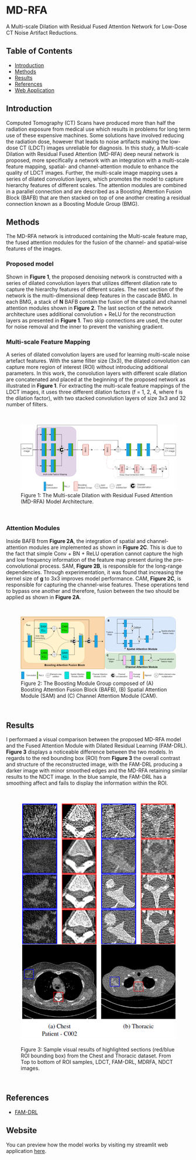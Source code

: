 # MD-RFA
A Multi-scale Dilation with Residual Fused Attention Network for Low-Dose CT Noise Artifact Reductions.

## Table of Contents
* [Introduction](https://github.com/kevinmfreire/MD-RFA-NET#introduction)
* [Methods](https://github.com/kevinmfreire/MD-RFA-NET#methods)
* [Results](https://github.com/kevinmfreire/MD-RFA-NET#results)
* [References](https://github.com/kevinmfreire/MD-RFA-NET#references)
* [Web Application](https://github.com/kevinmfreire/MD-RFA-NET#website)

## Introduction
Computed Tomography (CT) Scans have produced more than half the radiation exposure from medical use which results in problems for long term use of these expensive machines.  Some solutions have involved reducing the radiation dose, however that leads to noise artifacts making the low-dose CT (LDCT) images unreliable for diagnosis.  In this study, a Multi-scale Dilation with Residual Fused Attention (MD-RFA) deep neural network is proposed, more specifically a network with an integration with a multi-scale feature mapping, spatial- and channel-attention module to enhance the quality of LDCT images.  Further, the multi-scale image mapping uses a series of dilated convolution layers, which promotes the model to capture hierarchy features of different scales.  The attention modules are combined in a parallel connection and are described as a Boosting Attention Fusion Block (BAFB) that are then stacked on top of one another creating a residual connection known as a Boosting Module Group (BMG).

## Methods
The MD-RFA network is introduced containing the Multi-scale feature map, the fused attention modules for the fusion of the channel- and spatial-wise features of the images.

### Proposed model
Shown in **Figure 1**, the proposed denoising network is constructed with a series of dilated convolution layers that utilizes different dilation rate to capture the hierarchy features of different scales. The next section of the network is the multi-dimensional deep features in the cascade BMG. In each BMG, a stack of **N** BAFB contain the fusion of the spatial and channel attention modules shown in **Figure 2**. The last section of the network architecture uses additional convolution + ReLU for the reconstruction layers as presented in **Figure 1**. Two skip connections are used, the outer for noise removal and the inner to prevent the vanishing gradient.

### Multi-scale Feature Mapping
A series of dilated convolution layers are used for learning multi-scale noise artefact features. With the same filter size (3x3), the dilated convolution can capture more region of interest (ROI) without introducing additional parameters. In this work, the convolution layers with different scale dilation are concatenated and placed at the beginning of the proposed network as illustrated in **Figure 1**. For extracting the multi-scale feature mappings of the LDCT images, it uses three different dilation factors (f = 1, 2, 4, where f is the dilation factor), with two stacked convolution layers of size 3x3 and 32 number of filters.

</br>
<figure>
    <img src="./images/MD-RFA.drawio.png" alt="MD-RFA Model Architecture">
    <figcaption>Figure 1: The Multi-scale Dilation with Residual Fused Attention (MD-RFA) Model Architecture.</figcaption>
</figure> 
</br>

### Attention Modules
Inside BAFB from **Figure 2A**, the integration of spatial and channel- attention modules are implemented as shown in **Figure 2C**. This is due to the fact that simple Conv + BN + ReLU operation cannot capture the high and low frequency information of the feature map present during the pre-convolutional process. SAM, **Figure 2B**, is responsible for the long-range dependencies. Through experimentation, it was found that increasing the kernel size of **g** to 3x3 improves model performance. CAM, **Figure 2C**, is responsible for capturing the channel-wise features. These operations tend to bypass one another and therefore, fusion between the two should be applied as shown in **Figure 2A**.

</br>
<figure>
    <img src="./images/BoostingModules.drawio.png" alt="Boosting Module Groups">
    <figcaption>Figure 2: The Boosting Module Group composed of (A) Boosting Attention Fusion Block (BAFB), (B) Spatial Attention Module (SAM) and (C) Channel Attention Module (CAM).</figcaption>
</figure> 
</br>

## Results
I performaed a visual comparison between the proposed MD-RFA model and the Fused Attention Module with Dilated Residual Learning (FAM-DRL). **Figure 3** displays a noticeable difference between the two models. In regards to the red bounding box (ROI) from **Figure 3** the overall contrast and structure of the reconstructed image, with the FAM-DRL producing a darker image with minor smoothed edges and the MD-RFA retaining similar results to the NDCT image. In the blue sample, the FAM-DRL has a smoothing affect and fails to display the information within the ROI.

</br>
<figure>
<p align="center">
    <img src="./images/sample_results.png" alt="Visual Results Comparison">
    <figcaption>Figure 3: Sample visual results of highlighted sections (red/blue ROI bounding box) from the Chest and Thoracic dataset. From Top to bottom of ROI samples, LDCT, FAM-DRL, MDRFA, NDCT images.</figcaption>
</p>
</figure> 
</br>

## References 
* [FAM-DRL](https://ieeexplore.ieee.org/abstract/document/9630790)

## Website
You can preview how the model works by visiting my streamlit web application [here](https://kevinmfreire-md-rfa-app-yc18hv.streamlit.app/).